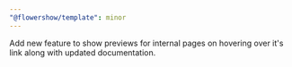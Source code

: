 ```yaml
---
"@flowershow/template": minor
---
```


Add new feature to show previews for internal pages on hovering over it's link along with updated documentation.
